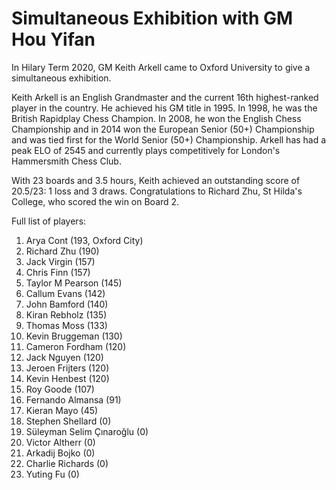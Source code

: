# Simultaneous Exhibition with GM Hou Yifan

In Hilary Term 2020, GM Keith Arkell came to Oxford University to give a simultaneous exhibition.

Keith Arkell is an English Grandmaster and the current 16th highest-ranked player in the country. He achieved his GM title in 1995. In 1998, he was the British Rapidplay Chess Champion. In 2008, he won the English Chess Championship and in 2014 won the European Senior (50+) Championship and was tied first for the World Senior (50+) Championship. Arkell has had a peak ELO of 2545 and currently plays competitively for London's Hammersmith Chess Club.

With 23 boards and 3.5 hours, Keith achieved an outstanding score of 20.5/23: 1 loss and 3 draws. Congratulations to Richard Zhu, St Hilda's College, who scored the win on Board 2.

Full list of players:

1. Arya Cont (193, Oxford City)
2. Richard Zhu (190)
3. Jack Virgin (157)
4. Chris Finn (157)
5. Taylor M Pearson (145)
6. Callum Evans (142)
7. John Bamford (140)
8. Kiran Rebholz (135)
9. Thomas Moss (133)
10. Kevin Bruggeman (130)
11. Cameron Fordham (120)
12. Jack Nguyen (120)
13. Jeroen Frijters (120)
14. Kevin Henbest (120)
15. Roy Goode (107)
16. Fernando Almansa (91)
17. Kieran Mayo (45)
18. Stephen Shellard (0)
19. Süleyman Selim Çınaroğlu (0)
20. Victor Altherr (0)
21. Arkadij Bojko (0)
22. Charlie Richards (0)
23. Yuting Fu (0)

<Carousel src='../images/arkell' enableLightbox=true ratio='4,3'/>